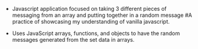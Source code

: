 - Javascript application focused on taking 3 different pieces of messaging from an array and putting together in a random message
#A practice of showcasing my understanding of vanilla javascript.

- Uses JavaScript arrays, functions, and objects to have the random messages generated from the set data in arrays.
  
